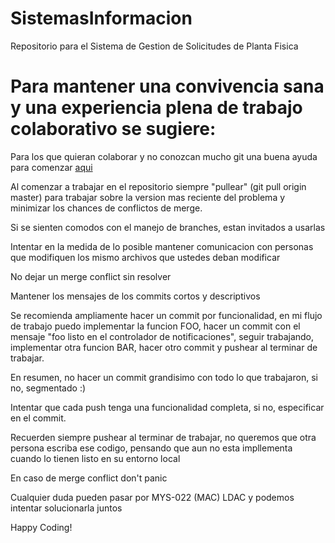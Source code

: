 # SistemasInformacion
Repositorio para el Sistema de Gestion de Solicitudes de Planta Fisica

# Para mantener una convivencia sana y una experiencia plena de trabajo colaborativo se sugiere:

Para los que quieran colaborar y no conozcan mucho git una buena ayuda para comenzar [aqui](http://rogerdudler.github.io/git-guide/index.es.html)

Al comenzar a trabajar en el repositorio siempre "pullear" (git pull origin master) para trabajar sobre la version mas reciente del problema y minimizar los chances de conflictos de merge.

Si se sienten comodos con el manejo de branches, estan invitados a usarlas

Intentar en la medida de lo posible mantener comunicacion con personas que modifiquen los mismo archivos que ustedes deban modificar

No dejar un merge conflict sin resolver

Mantener los mensajes de los commits cortos y descriptivos

Se recomienda ampliamente hacer un commit por funcionalidad, en mi flujo de trabajo puedo implementar la funcion FOO, hacer un commit con el mensaje "foo listo en el controlador de notificaciones", seguir trabajando, implementar otra funcion BAR, hacer otro commit y pushear al terminar de trabajar.

En resumen, no hacer un commit grandisimo con todo lo que trabajaron, si no, segmentado :)

Intentar que cada push tenga una funcionalidad completa, si no, especificar en el commit.

Recuerden siempre pushear al terminar de trabajar, no queremos que otra persona escriba ese codigo, pensando que aun no esta impllementa cuando lo tienen listo en su entorno local

En caso de merge conflict don't panic

Cualquier duda pueden pasar por MYS-022 (MAC) LDAC y podemos intentar solucionarla juntos

Happy Coding!
